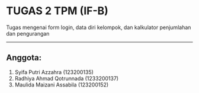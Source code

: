 # TUGAS 2 TPM (IF-B)
Tugas mengenai form login, data diri kelompok, dan kalkulator penjumlahan dan pengurangan
_________________________________________________________
## Anggota:
1. Syifa Putri Azzahra (123200135)
2. Radhiya Ahmad Qotrunnada (1233200137)
3. Maulida Maizani Assabila (123200152)
